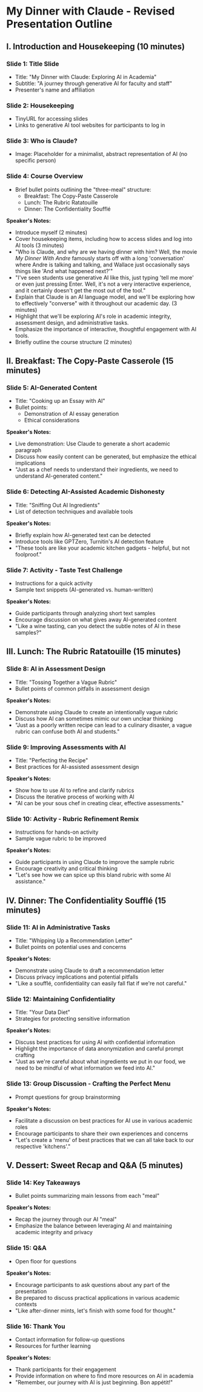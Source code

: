 # My Dinner with Claude - Revised Presentation Outline

## I. Introduction and Housekeeping (10 minutes)

### Slide 1: Title Slide
- Title: "My Dinner with Claude: Exploring AI in Academia"
- Subtitle: "A journey through generative AI for faculty and staff"
- Presenter's name and affiliation

### Slide 2: Housekeeping
- TinyURL for accessing slides
- Links to generative AI tool websites for participants to log in

### Slide 3: Who is Claude?
- Image: Placeholder for a minimalist, abstract representation of AI (no specific person)

### Slide 4: Course Overview
- Brief bullet points outlining the "three-meal" structure:
  - Breakfast: The Copy-Paste Casserole
  - Lunch: The Rubric Ratatouille
  - Dinner: The Confidentiality Soufflé

**Speaker's Notes:**
- Introduce myself (2 minutes)
- Cover housekeeping items, including how to access slides and log into AI tools (3 minutes)
- "Who is Claude, and why are we having dinner with him? Well, the movie *My Dinner With Andre* famously starts off with a long 'conversation' where Andre is talking and talking, and Wallace just occasionally says things like 'And what happened next?'"
- "I've seen students use generative AI like this, just typing 'tell me more' or even just pressing Enter. Well, it's not a very interactive experience, and it certainly doesn't get the most out of the tool."
- Explain that Claude is an AI language model, and we'll be exploring how to effectively "converse" with it throughout our academic day. (3 minutes)
- Highlight that we'll be exploring AI's role in academic integrity, assessment design, and administrative tasks.
- Emphasize the importance of interactive, thoughtful engagement with AI tools.
- Briefly outline the course structure (2 minutes)

## II. Breakfast: The Copy-Paste Casserole (15 minutes)

### Slide 5: AI-Generated Content
- Title: "Cooking up an Essay with AI"
- Bullet points:
  - Demonstration of AI essay generation
  - Ethical considerations

**Speaker's Notes:**
- Live demonstration: Use Claude to generate a short academic paragraph
- Discuss how easily content can be generated, but emphasize the ethical implications
- "Just as a chef needs to understand their ingredients, we need to understand AI-generated content."

### Slide 6: Detecting AI-Assisted Academic Dishonesty
- Title: "Sniffing Out AI Ingredients"
- List of detection techniques and available tools

**Speaker's Notes:**
- Briefly explain how AI-generated text can be detected
- Introduce tools like GPTZero, Turnitin's AI detection feature
- "These tools are like your academic kitchen gadgets - helpful, but not foolproof."

### Slide 7: Activity - Taste Test Challenge
- Instructions for a quick activity
- Sample text snippets (AI-generated vs. human-written)

**Speaker's Notes:**
- Guide participants through analyzing short text samples
- Encourage discussion on what gives away AI-generated content
- "Like a wine tasting, can you detect the subtle notes of AI in these samples?"

## III. Lunch: The Rubric Ratatouille (15 minutes)

### Slide 8: AI in Assessment Design
- Title: "Tossing Together a Vague Rubric"
- Bullet points of common pitfalls in assessment design

**Speaker's Notes:**
- Demonstrate using Claude to create an intentionally vague rubric
- Discuss how AI can sometimes mimic our own unclear thinking
- "Just as a poorly written recipe can lead to a culinary disaster, a vague rubric can confuse both AI and students."

### Slide 9: Improving Assessments with AI
- Title: "Perfecting the Recipe"
- Best practices for AI-assisted assessment design

**Speaker's Notes:**
- Show how to use AI to refine and clarify rubrics
- Discuss the iterative process of working with AI
- "AI can be your sous chef in creating clear, effective assessments."

### Slide 10: Activity - Rubric Refinement Remix
- Instructions for hands-on activity
- Sample vague rubric to be improved

**Speaker's Notes:**
- Guide participants in using Claude to improve the sample rubric
- Encourage creativity and critical thinking
- "Let's see how we can spice up this bland rubric with some AI assistance."

## IV. Dinner: The Confidentiality Soufflé (15 minutes)

### Slide 11: AI in Administrative Tasks
- Title: "Whipping Up a Recommendation Letter"
- Bullet points on potential uses and concerns

**Speaker's Notes:**
- Demonstrate using Claude to draft a recommendation letter
- Discuss privacy implications and potential pitfalls
- "Like a soufflé, confidentiality can easily fall flat if we're not careful."

### Slide 12: Maintaining Confidentiality
- Title: "Your Data Diet"
- Strategies for protecting sensitive information

**Speaker's Notes:**
- Discuss best practices for using AI with confidential information
- Highlight the importance of data anonymization and careful prompt crafting
- "Just as we're careful about what ingredients we put in our food, we need to be mindful of what information we feed into AI."

### Slide 13: Group Discussion - Crafting the Perfect Menu
- Prompt questions for group brainstorming

**Speaker's Notes:**
- Facilitate a discussion on best practices for AI use in various academic roles
- Encourage participants to share their own experiences and concerns
- "Let's create a 'menu' of best practices that we can all take back to our respective 'kitchens'."

## V. Dessert: Sweet Recap and Q&A (5 minutes)

### Slide 14: Key Takeaways
- Bullet points summarizing main lessons from each "meal"

**Speaker's Notes:**
- Recap the journey through our AI "meal"
- Emphasize the balance between leveraging AI and maintaining academic integrity and privacy

### Slide 15: Q&A
- Open floor for questions

**Speaker's Notes:**
- Encourage participants to ask questions about any part of the presentation
- Be prepared to discuss practical applications in various academic contexts
- "Like after-dinner mints, let's finish with some food for thought."

### Slide 16: Thank You
- Contact information for follow-up questions
- Resources for further learning

**Speaker's Notes:**
- Thank participants for their engagement
- Provide information on where to find more resources on AI in academia
- "Remember, our journey with AI is just beginning. Bon appétit!"
